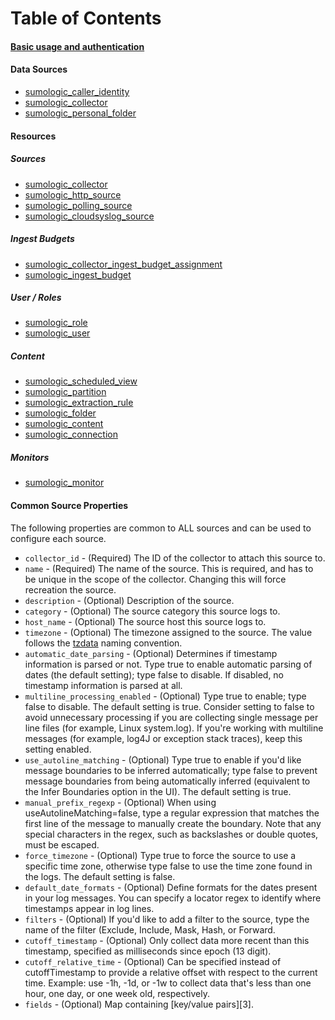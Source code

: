 # Table of Contents

#### [Basic usage and authentication][0]

#### Data Sources
  + [sumologic_caller_identity][10]
  + [sumologic_collector][11]
  + [sumologic_personal_folder][12]

#### Resources
##### Sources
  + [sumologic_collector][20]
  + [sumologic_http_source][21]
  + [sumologic_polling_source][22]
  + [sumologic_cloudsyslog_source][23]
  
##### Ingest Budgets
  + [sumologic_collector_ingest_budget_assignment][24]
  + [sumologic_ingest_budget][25]

##### User / Roles
  + [sumologic_role][30]
  + [sumologic_user][31]
  
##### Content
  + [sumologic_scheduled_view][40]
  + [sumologic_partition][41]
  + [sumologic_extraction_rule][42]
  + [sumologic_folder][43]
  + [sumologic_content][44]
  + [sumologic_connection][45]

##### Monitors
  + [sumologic_monitor][46]

#### Common Source Properties

The following properties are common to ALL sources and can be used to configure each source.

- `collector_id` - (Required) The ID of the collector to attach this source to.
- `name` - (Required) The name of the source. This is required, and has to be unique in the scope of the collector. Changing this will force recreation the source.
- `description` - (Optional) Description of the source.
- `category` - (Optional) The source category this source logs to.
- `host_name` - (Optional) The source host this source logs to.
- `timezone` - (Optional) The timezone assigned to the source. The value follows the [tzdata][2] naming convention.
- `automatic_date_parsing` - (Optional) Determines if timestamp information is parsed or not. Type true to enable automatic parsing of dates (the default setting); type false to disable. If disabled, no timestamp information is parsed at all.
- `multiline_processing_enabled` - (Optional) Type true to enable; type false to disable. The default setting is true. Consider setting to false to avoid unnecessary processing if you are collecting single message per line files (for example, Linux system.log). If you're working with multiline messages (for example, log4J or exception stack traces), keep this setting enabled.
- `use_autoline_matching` - (Optional) Type true to enable if you'd like message boundaries to be inferred automatically; type false to prevent message boundaries from being automatically inferred (equivalent to the Infer Boundaries option in the UI). The default setting is true.
- `manual_prefix_regexp` - (Optional) When using useAutolineMatching=false, type a regular expression that matches the first line of the message to manually create the boundary. Note that any special characters in the regex, such as backslashes or double quotes, must be escaped.
- `force_timezone` - (Optional) Type true to force the source to use a specific time zone, otherwise type false to use the time zone found in the logs. The default setting is false.
- `default_date_formats` - (Optional) Define formats for the dates present in your log messages. You can specify a locator regex to identify where timestamps appear in log lines. 
- `filters` - (Optional) If you'd like to add a filter to the source, type the name of the filter (Exclude, Include, Mask, Hash, or Forward. 
- `cutoff_timestamp` - (Optional) Only collect data more recent than this timestamp, specified as milliseconds since epoch (13 digit). 
- `cutoff_relative_time` - (Optional) Can be specified instead of cutoffTimestamp to provide a relative offset with respect to the current time. Example: use -1h, -1d, or -1w to collect data that's less than one hour, one day, or one week old, respectively.
- `fields` - (Optional) Map containing [key/value pairs][3]. 

[0]: index.html.markdown
[2]: https://en.wikipedia.org/wiki/Tz_database
[10]: d/caller_identity.html.markdown
[11]: d/collector.html.markdown
[12]: d/personal_folder.html.markdown
[20]: r/collector.html.markdown
[21]: r/http_source.html.markdown
[22]: r/polling_source.html.markdown
[23]: r/cloudsyslog_source.html.markdown
[24]: r/collector_ingest_budget_assignment.html.markdown
[25]: r/ingest_budget.html.markdown
[30]: r/role.html.markdown
[31]: r/user.html.markdown
[40]: r/scheduled_view.html.markdown
[41]: r/partition.html.markdown
[42]: r/extraction_rule.html.markdown
[43]: r/folder.html.markdown
[44]: r/content.html.markdown
[45]: r/connection.html.markdown
[46]: r/monitors.html.markdown
